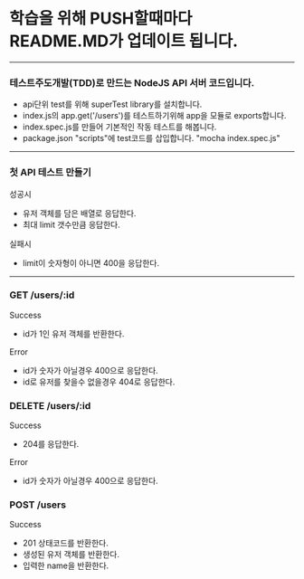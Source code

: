 # 학습을 위해 PUSH할때마다 README.MD가 업데이트 됩니다. 
***


### 테스트주도개발(TDD)로 만드는 NodeJS API 서버 코드입니다.

- api단위 test를 위해 superTest library를 설치합니다.
- index.js의 app.get('/users')를 테스트하기위해 app을 모듈로 exports합니다.
- index.spec.js를 만들어 기본적인 작동 테스트를 해봅니다.
- package.json "scripts"에 test코드를 삽입합니다. 
	"mocha index.spec.js"
---
### 첫 API 테스트 만들기

성공시
- 유저 객체를 담은 배열로 응답한다.
- 최대 limit 갯수만큼 응답한다.

실패시
- limit이 숫자형이 아니면 400을 응답한다.
---

### GET /users/:id

Success
- id가 1인 유저 객체를 반환한다.

Error
- id가 숫자가 아닐경우 400으로 응답한다.
- id로 유저를 찾을수 없을경우 404로 응답한다.


### DELETE /users/:id

Success
- 204를 응답한다.

Error
- id가 숫자가 아닐경우 400으로 응답한다.


### POST /users

Success
- 201 상태코드를 반환한다.
- 생성된 유저 객체를 반환한다.
- 입력한 name을 반환한다.